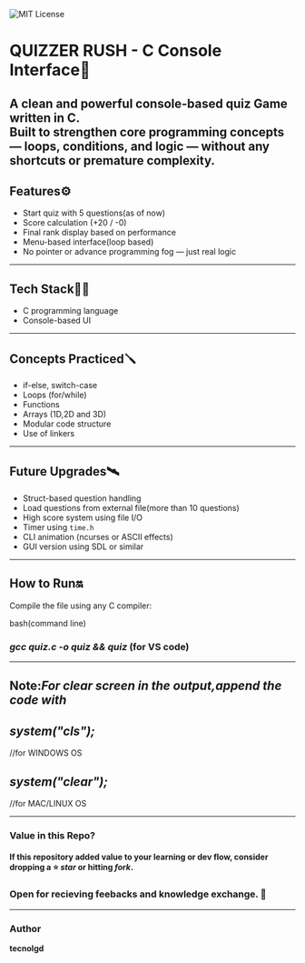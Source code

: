 ![MIT License](https://img.shields.io/github/license/tecnolgd/C-BASED-QUIZ-GAME-CLI?style=flat)
# QUIZZER RUSH - C Console Interface🎯

A clean and powerful console-based quiz Game written in C.  
Built to strengthen core programming concepts — loops, conditions, and logic — without any shortcuts or premature complexity.
--------
## Features⚙️

- Start quiz with 5 questions(as of now)
- Score calculation (+20 / -0)
- Final rank display based on performance
- Menu-based interface(loop based)
- No pointer or advance programming fog — just real logic
--------
##  Tech Stack🚀🚀

- C programming language 
- Console-based UI
--------
##  Concepts Practiced🪛

- if-else, switch-case
- Loops (for/while)
- Functions
- Arrays (1D,2D and 3D)
- Modular code structure
- Use of linkers
--------
## Future Upgrades🛰️

- Struct-based question handling
- Load questions from external file(more than 10 questions)
- High score system using file I/O
- Timer using `time.h`
- CLI animation (ncurses or ASCII effects)
- GUI version using SDL or similar
--------
## How to Run🔛
Compile the file using any C compiler:

bash(command line)
### *gcc quiz.c -o quiz && quiz* (for VS code) 

--------------
## Note:*For clear screen in the output,append the code with*

## *system("cls");*
//for WINDOWS OS

## *system("clear");*
//for MAC/LINUX OS  

--------------
### Value in this Repo?
#### If this repository added value to your learning or dev flow, consider dropping a ⭐ *star* or hitting *fork*.
### Open for  recieving feebacks and knowledge exchange. 🚀
--------------

### Author
**tecnolgd**
